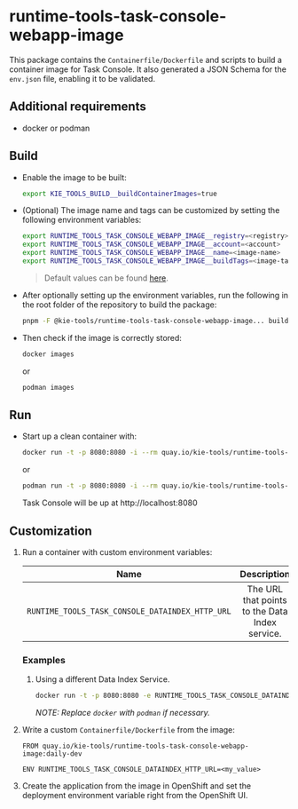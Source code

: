 # runtime-tools-task-console-webapp-image

This package contains the `Containerfile/Dockerfile` and scripts to build a container image for Task Console. It also generated a JSON Schema for the `env.json` file, enabling it to be validated.

## Additional requirements

- docker or podman

## Build

- Enable the image to be built:

  ```bash
  export KIE_TOOLS_BUILD__buildContainerImages=true
  ```

- (Optional) The image name and tags can be customized by setting the following environment variables:

  ```bash
  export RUNTIME_TOOLS_TASK_CONSOLE_WEBAPP_IMAGE__registry=<registry>
  export RUNTIME_TOOLS_TASK_CONSOLE_WEBAPP_IMAGE__account=<account>
  export RUNTIME_TOOLS_TASK_CONSOLE_WEBAPP_IMAGE__name=<image-name>
  export RUNTIME_TOOLS_TASK_CONSOLE_WEBAPP_IMAGE__buildTags=<image-tags>
  ```

  > Default values can be found [here](./env/index.js).

- After optionally setting up the environment variables, run the following in the root folder of the repository to build the package:

  ```bash
  pnpm -F @kie-tools/runtime-tools-task-console-webapp-image... build:prod
  ```

- Then check if the image is correctly stored:

  ```bash
  docker images
  ```

  or

  ```bash
  podman images
  ```

## Run

- Start up a clean container with:

  ```bash
  docker run -t -p 8080:8080 -i --rm quay.io/kie-tools/runtime-tools-task-console-image:daily-dev
  ```

  or

  ```bash
  podman run -t -p 8080:8080 -i --rm quay.io/kie-tools/runtime-tools-task-console-image:daily-dev
  ```

  Task Console will be up at http://localhost:8080

## Customization

1. Run a container with custom environment variables:

   [comment]: <> (//TODO: Use EnvJson.schema.json to generate this documentation somehow.. See https://github.com/kiegroup/kie-issues/issues/16)

   |                      Name                       |                  Description                   |                                         Default                                         |
   | :---------------------------------------------: | :--------------------------------------------: | :-------------------------------------------------------------------------------------: |
   | `RUNTIME_TOOLS_TASK_CONSOLE_DATAINDEX_HTTP_URL` | The URL that points to the Data Index service. | See [ defaultEnvJson.ts ](../runtime-tools-task-console-webapp/build/defaultEnvJson.js) |

   ### Examples

   1. Using a different Data Index Service.

      ```bash
      docker run -t -p 8080:8080 -e RUNTIME_TOOLS_TASK_CONSOLE_DATAINDEX_HTTP_URL=<my_value> -i --rm quay.io/kie-tools/runtime-tools-task-console-webapp-image:daily-dev
      ```

      _NOTE: Replace `docker` with `podman` if necessary._

2. Write a custom `Containerfile/Dockerfile` from the image:

   ```docker
   FROM quay.io/kie-tools/runtime-tools-task-console-webapp-image:daily-dev

   ENV RUNTIME_TOOLS_TASK_CONSOLE_DATAINDEX_HTTP_URL=<my_value>
   ```

3. Create the application from the image in OpenShift and set the deployment environment variable right from the OpenShift UI.
